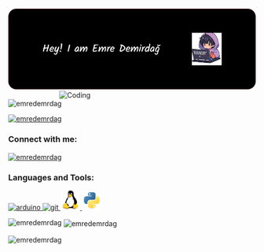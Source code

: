 ![Header](./github-header-image.png)
<img align="right" alt="Coding" width="400" src="https://tenor.com/tr/view/guitar-cat-gif-11572695.gif">

<p align="left"> <img src="https://komarev.com/ghpvc/?username=emredemrdag&label=Profile%20views&color=0e75b6&style=flat" alt="emredemrdag" /> </p>

<p align="left"> <a href="https://twitter.com/emredemrdag" target="blank"><img src="https://img.shields.io/twitter/follow/emredemrdag?logo=twitter&style=for-the-badge" alt="emredemrdag" /></a> </p>

<h3 align="left">Connect with me:</h3>
<p align="left">
<a href="https://twitter.com/emredemrdag" target="blank"><img align="center" src="https://raw.githubusercontent.com/rahuldkjain/github-profile-readme-generator/master/src/images/icons/Social/twitter.svg" alt="emredemrdag" height="30" width="40" /></a>
</p>

<h3 align="left">Languages and Tools:</h3>
<p align="left"> <a href="https://www.arduino.cc/" target="_blank" rel="noreferrer"> <img src="https://cdn.worldvectorlogo.com/logos/arduino-1.svg" alt="arduino" width="40" height="40"/> </a> <a href="https://git-scm.com/" target="_blank" rel="noreferrer"> <img src="https://www.vectorlogo.zone/logos/git-scm/git-scm-icon.svg" alt="git" width="40" height="40"/> </a> <a href="https://www.linux.org/" target="_blank" rel="noreferrer"> <img src="https://raw.githubusercontent.com/devicons/devicon/master/icons/linux/linux-original.svg" alt="linux" width="40" height="40"/> </a> <a href="https://www.python.org" target="_blank" rel="noreferrer"> <img src="https://raw.githubusercontent.com/devicons/devicon/master/icons/python/python-original.svg" alt="python" width="40" height="40"/> </a> </p>

<p><img align="left" src="https://github-readme-stats.vercel.app/api/top-langs?username=emredemrdag&show_icons=true&locale=en&layout=compact" alt="emredemrdag" /></p>

<p>&nbsp;<img align="center"  src="https://github-readme-stats.vercel.app/api?username=emredemrdag&show_icons=true&locale=en" alt="emredemrdag" /></p>

<p><img align="center" src="https://github-readme-streak-stats.herokuapp.com/?user=emredemrdag&" alt="emredemrdag" /></p>
